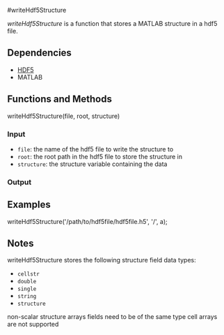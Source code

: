 #writeHdf5Structure

*writeHdf5Structure* is a function that stores a MATLAB structure in a hdf5 file. 

## Dependencies
* [HDF5](http://www.hdfgroup.org/HDF5/)
* MATLAB 

## Functions and Methods
writeHdf5Structure(file, root, structure)

### Input
* `file`: the name of the hdf5 file to write the structure to 
* `root`: the root path in the hdf5 file to store the structure in 
* `structure`: the structure variable containing the data

### Output

## Examples

writeHdf5Structure('/path/to/hdf5file/hdf5file.h5', '/', a);

## Notes
writeHdf5Structure stores the following structure field data types:
* `cellstr`
* `double`
* `single`
* `string`
* `structure` 

non-scalar structure arrays fields need to be of the same type
cell arrays are not supported
